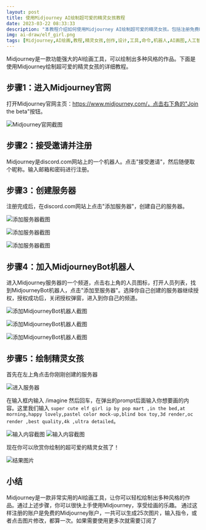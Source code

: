 ```yaml
---
layout: post
title: 使用Midjourney AI绘制超可爱的精灵女孩教程
date: 2023-03-22 08:33:33
description: "本教程介绍如何使用Midjourney AI绘制超可爱的精灵女孩。包括注册免费Midjourney账号，创建自己的服务器，授权MidjourneyBot机器人等详细步骤。通过简单的命令即可开始创作出色的绘画作品。"
img: ai-draw/elf_girl.png
tags: [Midjourney,AI绘画,教程,精灵女孩,创作,设计,工具,命令,机器人,AI画图,人工智能,机器学习,计算机视觉,深度学习,图像处理,创意设计,数字艺术,技巧与技术,图像生成,图像修复,免费AI绘画,免费Midjourney]
---
```


Midjourney是一款功能强大的AI绘画工具，可以绘制出多种风格的作品。下面是使用Midjourney绘制超可爱的精灵女孩的详细教程。

## 步骤1：进入Midjourney官网

打开Midjourney官网主页：https://www.midjourney.com/，点击右下角的"Join the beta"按钮。

![Midjourney官网截图](/assets/img/ai-draw/begin.png)

## 步骤2：接受邀请并注册

Midjourney是discord.com网站上的一个机器人。点击"接受邀请"，然后随便取个昵称。输入邮箱和密码进行注册。

## 步骤3：创建服务器

注册完成后，在discord.com网站上点击"添加服务器"，创建自己的服务器。

![添加服务器截图](/assets/img/ai-draw/add-server.png)

![添加服务器截图](/assets/img/ai-draw/create-server.png)

![添加服务器截图](/assets/img/ai-draw/create-server2.png)

## 步骤4：加入MidjourneyBot机器人

进入Midjourney服务器的一个频道，点击右上角的人员图标，打开人员列表，找到MidjourneyBot机器人，点击"添加至服务器"。选择你自己创建的服务器继续授权，授权成功后，关闭授权弹窗，进入到你自己的频道。

![添加MidjourneyBot机器人截图](/assets/img/ai-draw/add-robot1.png)

![添加MidjourneyBot机器人截图](/assets/img/ai-draw/add-robot2.png)

![添加MidjourneyBot机器人截图](/assets/img/ai-draw/add-success.png)


## 步骤5：绘制精灵女孩

首先在左上角点击你刚刚创建的服务器

![进入服务器](/assets/img/ai-draw/open-server.png)

在输入框内输入 /imagine 然后回车，在弹出的prompt后面输入你想要画的内容。这里我们输入 `super cute elf girl ip by pop mart ,in the bed,at morning,happy lovely,pastel color mock-up,blind box toy,3d render,oc render ,best quality,4k ,ultra detailed`。

![输入内容截图](/assets/img/ai-draw/input.png)
![输入内容截图](/assets/img/ai-draw/input2.png)

现在你可以欣赏你绘制的超可爱的精灵女孩了！

![结果图片](/assets/img/ai-draw/elf_girl.png)

## 小结

Midjourney是一款非常实用的AI绘画工具，让你可以轻松绘制出多种风格的作品。通过上述步骤，你可以很快上手使用Midjourney，享受绘画的乐趣。
通过这样注册的账户是免费的Midjourney账户，一共可以生成25次图片，输入指令，或者点击图片修改，都算一次。如果需要使用更多次就需要订阅了
